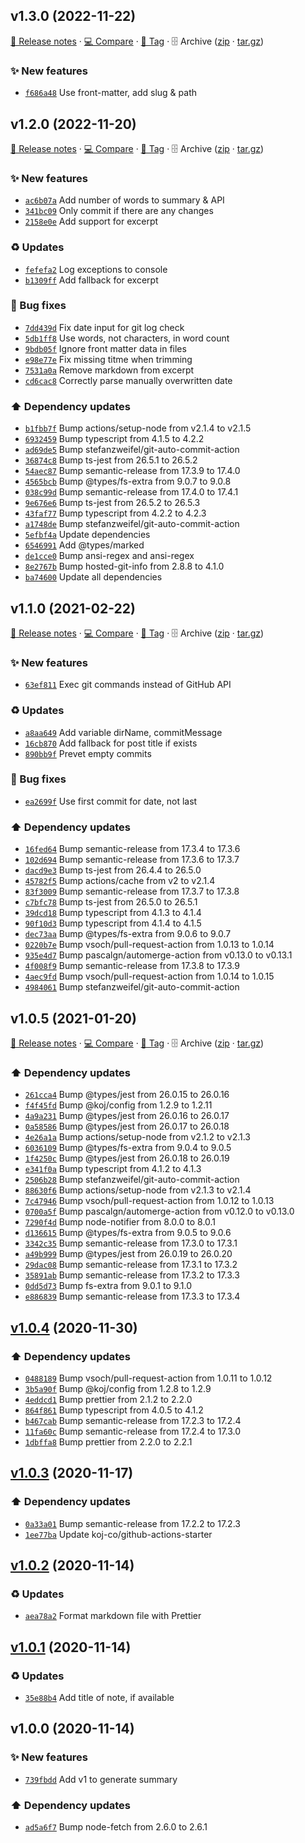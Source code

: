 ## v1.3.0 (2022-11-22)

[📝 Release notes](https://github.com/AnandChowdhary/notes-summary/releases/tag/v1.3.0) · [💻 Compare](https://github.com/AnandChowdhary/notes-summary/compare/v1.2.0...v1.3.0) · [🔖 Tag](https://github.com/AnandChowdhary/notes-summary/tree/v1.3.0) · 🗄️ Archive ([zip](https://github.com/AnandChowdhary/notes-summary/archive/v1.3.0.zip) · [tar.gz](https://github.com/AnandChowdhary/notes-summary/archive/v1.3.0.tar.gz))

### ✨ New features

- [`f686a48`](https://github.com/AnandChowdhary/notes-summary/commit/f686a48)  Use front-matter, add slug &amp; path

## v1.2.0 (2022-11-20)

[📝 Release notes](https://github.com/AnandChowdhary/notes-summary/releases/tag/v1.2.0) · [💻 Compare](https://github.com/AnandChowdhary/notes-summary/compare/v1.1.0...v1.2.0) · [🔖 Tag](https://github.com/AnandChowdhary/notes-summary/tree/v1.2.0) · 🗄️ Archive ([zip](https://github.com/AnandChowdhary/notes-summary/archive/v1.2.0.zip) · [tar.gz](https://github.com/AnandChowdhary/notes-summary/archive/v1.2.0.tar.gz))

### ✨ New features

- [`ac6b07a`](https://github.com/AnandChowdhary/notes-summary/commit/ac6b07a)  Add number of words to summary &amp; API
- [`341bc09`](https://github.com/AnandChowdhary/notes-summary/commit/341bc09)  Only commit if there are any changes
- [`2158e0e`](https://github.com/AnandChowdhary/notes-summary/commit/2158e0e)  Add support for excerpt

### ♻️ Updates

- [`fefefa2`](https://github.com/AnandChowdhary/notes-summary/commit/fefefa2)  Log exceptions to console
- [`b1309ff`](https://github.com/AnandChowdhary/notes-summary/commit/b1309ff)  Add fallback for excerpt

### 🐛 Bug fixes

- [`7dd439d`](https://github.com/AnandChowdhary/notes-summary/commit/7dd439d)  Fix date input for git log check
- [`5db1ff8`](https://github.com/AnandChowdhary/notes-summary/commit/5db1ff8)  Use words, not characters, in word count
- [`9bdb05f`](https://github.com/AnandChowdhary/notes-summary/commit/9bdb05f)  Ignore front matter data in files
- [`e98e77e`](https://github.com/AnandChowdhary/notes-summary/commit/e98e77e)  Fix missing titme when trimming
- [`7531a0a`](https://github.com/AnandChowdhary/notes-summary/commit/7531a0a)  Remove markdown from excerpt
- [`cd6cac8`](https://github.com/AnandChowdhary/notes-summary/commit/cd6cac8)  Correctly parse manually overwritten date

### ⬆️ Dependency updates

- [`b1fbb7f`](https://github.com/AnandChowdhary/notes-summary/commit/b1fbb7f)  Bump actions/setup-node from v2.1.4 to v2.1.5
- [`6932459`](https://github.com/AnandChowdhary/notes-summary/commit/6932459)  Bump typescript from 4.1.5 to 4.2.2
- [`ad69de5`](https://github.com/AnandChowdhary/notes-summary/commit/ad69de5)  Bump stefanzweifel/git-auto-commit-action
- [`36874c8`](https://github.com/AnandChowdhary/notes-summary/commit/36874c8)  Bump ts-jest from 26.5.1 to 26.5.2
- [`54aec87`](https://github.com/AnandChowdhary/notes-summary/commit/54aec87)  Bump semantic-release from 17.3.9 to 17.4.0
- [`4565bcb`](https://github.com/AnandChowdhary/notes-summary/commit/4565bcb)  Bump @types/fs-extra from 9.0.7 to 9.0.8
- [`038c99d`](https://github.com/AnandChowdhary/notes-summary/commit/038c99d)  Bump semantic-release from 17.4.0 to 17.4.1
- [`9e676e6`](https://github.com/AnandChowdhary/notes-summary/commit/9e676e6)  Bump ts-jest from 26.5.2 to 26.5.3
- [`43faf77`](https://github.com/AnandChowdhary/notes-summary/commit/43faf77)  Bump typescript from 4.2.2 to 4.2.3
- [`a1748de`](https://github.com/AnandChowdhary/notes-summary/commit/a1748de)  Bump stefanzweifel/git-auto-commit-action
- [`5efbf4a`](https://github.com/AnandChowdhary/notes-summary/commit/5efbf4a)  Update dependencies
- [`6546991`](https://github.com/AnandChowdhary/notes-summary/commit/6546991)  Add @types/marked
- [`de1cce0`](https://github.com/AnandChowdhary/notes-summary/commit/de1cce0)  Bump ansi-regex and ansi-regex
- [`8e2767b`](https://github.com/AnandChowdhary/notes-summary/commit/8e2767b)  Bump hosted-git-info from 2.8.8 to 4.1.0
- [`ba74600`](https://github.com/AnandChowdhary/notes-summary/commit/ba74600)  Update all dependencies

## v1.1.0 (2021-02-22)

[📝 Release notes](https://github.com/AnandChowdhary/notes-summary/releases/tag/v1.1.0) · [💻 Compare](https://github.com/AnandChowdhary/notes-summary/compare/v1.0.5...v1.1.0) · [🔖 Tag](https://github.com/AnandChowdhary/notes-summary/tree/v1.1.0) · 🗄️ Archive ([zip](https://github.com/AnandChowdhary/notes-summary/archive/v1.1.0.zip) · [tar.gz](https://github.com/AnandChowdhary/notes-summary/archive/v1.1.0.tar.gz))

### ✨ New features

- [`63ef811`](https://github.com/AnandChowdhary/notes-summary/commit/63ef811)  Exec git commands instead of GitHub API

### ♻️ Updates

- [`a8aa649`](https://github.com/AnandChowdhary/notes-summary/commit/a8aa649)  Add variable dirName, commitMessage
- [`16cb870`](https://github.com/AnandChowdhary/notes-summary/commit/16cb870)  Add fallback for post title if exists
- [`890bb9f`](https://github.com/AnandChowdhary/notes-summary/commit/890bb9f)  Prevet empty commits

### 🐛 Bug fixes

- [`ea2699f`](https://github.com/AnandChowdhary/notes-summary/commit/ea2699f)  Use first commit for date, not last

### ⬆️ Dependency updates

- [`16fed64`](https://github.com/AnandChowdhary/notes-summary/commit/16fed64)  Bump semantic-release from 17.3.4 to 17.3.6
- [`102d694`](https://github.com/AnandChowdhary/notes-summary/commit/102d694)  Bump semantic-release from 17.3.6 to 17.3.7
- [`dacd9e3`](https://github.com/AnandChowdhary/notes-summary/commit/dacd9e3)  Bump ts-jest from 26.4.4 to 26.5.0
- [`45782f5`](https://github.com/AnandChowdhary/notes-summary/commit/45782f5)  Bump actions/cache from v2 to v2.1.4
- [`83f3009`](https://github.com/AnandChowdhary/notes-summary/commit/83f3009)  Bump semantic-release from 17.3.7 to 17.3.8
- [`c7bfc78`](https://github.com/AnandChowdhary/notes-summary/commit/c7bfc78)  Bump ts-jest from 26.5.0 to 26.5.1
- [`39dcd18`](https://github.com/AnandChowdhary/notes-summary/commit/39dcd18)  Bump typescript from 4.1.3 to 4.1.4
- [`90f10d3`](https://github.com/AnandChowdhary/notes-summary/commit/90f10d3)  Bump typescript from 4.1.4 to 4.1.5
- [`dec73aa`](https://github.com/AnandChowdhary/notes-summary/commit/dec73aa)  Bump @types/fs-extra from 9.0.6 to 9.0.7
- [`0220b7e`](https://github.com/AnandChowdhary/notes-summary/commit/0220b7e)  Bump vsoch/pull-request-action from 1.0.13 to 1.0.14
- [`935e4d7`](https://github.com/AnandChowdhary/notes-summary/commit/935e4d7)  Bump pascalgn/automerge-action from v0.13.0 to v0.13.1
- [`4f008f9`](https://github.com/AnandChowdhary/notes-summary/commit/4f008f9)  Bump semantic-release from 17.3.8 to 17.3.9
- [`4aec9fd`](https://github.com/AnandChowdhary/notes-summary/commit/4aec9fd)  Bump vsoch/pull-request-action from 1.0.14 to 1.0.15
- [`4984061`](https://github.com/AnandChowdhary/notes-summary/commit/4984061)  Bump stefanzweifel/git-auto-commit-action

## v1.0.5 (2021-01-20)

[📝 Release notes](https://github.com/AnandChowdhary/notes-summary/releases/tag/v1.0.5) · [💻 Compare](https://github.com/AnandChowdhary/notes-summary/compare/v1.0.4...v1.0.5) · [🔖 Tag](https://github.com/AnandChowdhary/notes-summary/tree/v1.0.5) · 🗄️ Archive ([zip](https://github.com/AnandChowdhary/notes-summary/archive/v1.0.5.zip) · [tar.gz](https://github.com/AnandChowdhary/notes-summary/archive/v1.0.5.tar.gz))

### ⬆️ Dependency updates

- [`261cca4`](https://github.com/AnandChowdhary/notes-summary/commit/261cca4)  Bump @types/jest from 26.0.15 to 26.0.16
- [`f4f45fd`](https://github.com/AnandChowdhary/notes-summary/commit/f4f45fd)  Bump @koj/config from 1.2.9 to 1.2.11
- [`4a9a231`](https://github.com/AnandChowdhary/notes-summary/commit/4a9a231)  Bump @types/jest from 26.0.16 to 26.0.17
- [`0a58586`](https://github.com/AnandChowdhary/notes-summary/commit/0a58586)  Bump @types/jest from 26.0.17 to 26.0.18
- [`4e26a1a`](https://github.com/AnandChowdhary/notes-summary/commit/4e26a1a)  Bump actions/setup-node from v2.1.2 to v2.1.3
- [`6036109`](https://github.com/AnandChowdhary/notes-summary/commit/6036109)  Bump @types/fs-extra from 9.0.4 to 9.0.5
- [`1f4250c`](https://github.com/AnandChowdhary/notes-summary/commit/1f4250c)  Bump @types/jest from 26.0.18 to 26.0.19
- [`e341f0a`](https://github.com/AnandChowdhary/notes-summary/commit/e341f0a)  Bump typescript from 4.1.2 to 4.1.3
- [`2506b28`](https://github.com/AnandChowdhary/notes-summary/commit/2506b28)  Bump stefanzweifel/git-auto-commit-action
- [`88630f6`](https://github.com/AnandChowdhary/notes-summary/commit/88630f6)  Bump actions/setup-node from v2.1.3 to v2.1.4
- [`7c47946`](https://github.com/AnandChowdhary/notes-summary/commit/7c47946)  Bump vsoch/pull-request-action from 1.0.12 to 1.0.13
- [`0700a5f`](https://github.com/AnandChowdhary/notes-summary/commit/0700a5f)  Bump pascalgn/automerge-action from v0.12.0 to v0.13.0
- [`7290f4d`](https://github.com/AnandChowdhary/notes-summary/commit/7290f4d)  Bump node-notifier from 8.0.0 to 8.0.1
- [`d136615`](https://github.com/AnandChowdhary/notes-summary/commit/d136615)  Bump @types/fs-extra from 9.0.5 to 9.0.6
- [`3342c35`](https://github.com/AnandChowdhary/notes-summary/commit/3342c35)  Bump semantic-release from 17.3.0 to 17.3.1
- [`a49b999`](https://github.com/AnandChowdhary/notes-summary/commit/a49b999)  Bump @types/jest from 26.0.19 to 26.0.20
- [`29dac08`](https://github.com/AnandChowdhary/notes-summary/commit/29dac08)  Bump semantic-release from 17.3.1 to 17.3.2
- [`35891ab`](https://github.com/AnandChowdhary/notes-summary/commit/35891ab)  Bump semantic-release from 17.3.2 to 17.3.3
- [`0dd5d73`](https://github.com/AnandChowdhary/notes-summary/commit/0dd5d73)  Bump fs-extra from 9.0.1 to 9.1.0
- [`e886839`](https://github.com/AnandChowdhary/notes-summary/commit/e886839)  Bump semantic-release from 17.3.3 to 17.3.4

## [v1.0.4](https://github.com/AnandChowdhary/notes-summary/compare/v1.0.3...v1.0.4) (2020-11-30)

### ⬆️ Dependency updates

- [`0488189`](https://github.com/AnandChowdhary/notes-summary/commit/0488189)  Bump vsoch/pull-request-action from 1.0.11 to 1.0.12
- [`3b5a90f`](https://github.com/AnandChowdhary/notes-summary/commit/3b5a90f)  Bump @koj/config from 1.2.8 to 1.2.9
- [`4eddcd1`](https://github.com/AnandChowdhary/notes-summary/commit/4eddcd1)  Bump prettier from 2.1.2 to 2.2.0
- [`864f861`](https://github.com/AnandChowdhary/notes-summary/commit/864f861)  Bump typescript from 4.0.5 to 4.1.2
- [`b467cab`](https://github.com/AnandChowdhary/notes-summary/commit/b467cab)  Bump semantic-release from 17.2.3 to 17.2.4
- [`11fa60c`](https://github.com/AnandChowdhary/notes-summary/commit/11fa60c)  Bump semantic-release from 17.2.4 to 17.3.0
- [`1dbffa8`](https://github.com/AnandChowdhary/notes-summary/commit/1dbffa8)  Bump prettier from 2.2.0 to 2.2.1

## [v1.0.3](https://github.com/AnandChowdhary/notes-summary/compare/v1.0.2...v1.0.3) (2020-11-17)

### ⬆️ Dependency updates

- [`0a33a01`](https://github.com/AnandChowdhary/notes-summary/commit/0a33a01)  Bump semantic-release from 17.2.2 to 17.2.3
- [`1ee77ba`](https://github.com/AnandChowdhary/notes-summary/commit/1ee77ba)  Update koj-co/github-actions-starter

## [v1.0.2](https://github.com/AnandChowdhary/notes-summary/compare/v1.0.1...v1.0.2) (2020-11-14)

### ♻️ Updates

- [`aea78a2`](https://github.com/AnandChowdhary/notes-summary/commit/aea78a2)  Format markdown file with Prettier

## [v1.0.1](https://github.com/AnandChowdhary/notes-summary/compare/v1.0.0...v1.0.1) (2020-11-14)

### ♻️ Updates

- [`35e88b4`](https://github.com/AnandChowdhary/notes-summary/commit/35e88b4)  Add title of note, if available

## v1.0.0 (2020-11-14)

### ✨ New features

- [`739fbdd`](https://github.com/AnandChowdhary/notes-summary/commit/739fbdd)  Add v1 to generate summary

### ⬆️ Dependency updates

- [`ad5a6f7`](https://github.com/AnandChowdhary/notes-summary/commit/ad5a6f7)  Bump node-fetch from 2.6.0 to 2.6.1
